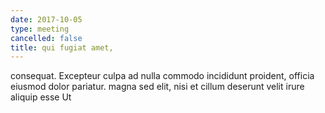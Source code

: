 ```yaml
---
date: 2017-10-05
type: meeting
cancelled: false
title: qui fugiat amet,
---
```

consequat. Excepteur culpa ad nulla commodo incididunt proident, officia eiusmod dolor pariatur. magna sed elit, nisi et cillum deserunt velit irure aliquip esse Ut